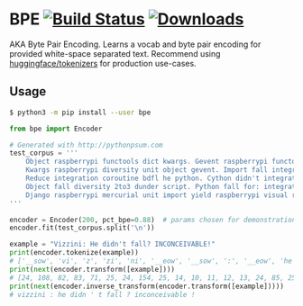
# BPE [![Build Status](https://travis-ci.org/soaxelbrooke/python-bpe.svg?branch=master)](https://travis-ci.org/soaxelbrooke/python-bpe) [![Downloads](https://pepy.tech/badge/bpe/week)](https://pepy.tech/project/bpe/week)

AKA Byte Pair Encoding.  Learns a vocab and byte pair encoding for provided white-space separated text. Recommend using [huggingface/tokenizers](https://github.com/huggingface/tokenizers/) for production use-cases.

## Usage

```bash
$ python3 -m pip install --user bpe
```

```python
from bpe import Encoder

# Generated with http://pythonpsum.com
test_corpus = '''
    Object raspberrypi functools dict kwargs. Gevent raspberrypi functools. Dunder raspberrypi decorator dict didn't lambda zip import pyramid, she lambda iterate?
    Kwargs raspberrypi diversity unit object gevent. Import fall integration decorator unit django yield functools twisted. Dunder integration decorator he she future. Python raspberrypi community pypy. Kwargs integration beautiful test reduce gil python closure. Gevent he integration generator fall test kwargs raise didn't visor he itertools...
    Reduce integration coroutine bdfl he python. Cython didn't integration while beautiful list python didn't nit!
    Object fall diversity 2to3 dunder script. Python fall for: integration exception dict kwargs dunder pycon. Import raspberrypi beautiful test import six web. Future integration mercurial self script web. Return raspberrypi community test she stable.
    Django raspberrypi mercurial unit import yield raspberrypi visual rocksdahouse. Dunder raspberrypi mercurial list reduce class test scipy helmet zip?
'''

encoder = Encoder(200, pct_bpe=0.88)  # params chosen for demonstration purposes
encoder.fit(test_corpus.split('\n'))

example = "Vizzini: He didn't fall? INCONCEIVABLE!"
print(encoder.tokenize(example))
# ['__sow', 'vi', 'z', 'zi', 'ni', '__eow', '__sow', ':', '__eow', 'he', 'didn', "'", 't', 'fall', '__sow', '?', '__eow', '__sow', 'in', 'co', 'n', 'ce', 'iv', 'ab', 'le', '__eow', '__sow', '!', '__eow']
print(next(encoder.transform([example])))
# [24, 108, 82, 83, 71, 25, 24, 154, 25, 14, 10, 11, 12, 13, 24, 85, 25, 24, 140, 59, 39, 157, 87, 165, 114, 25, 24, 148, 25]
print(next(encoder.inverse_transform(encoder.transform([example]))))
# vizzini : he didn ' t fall ? inconceivable !
```
